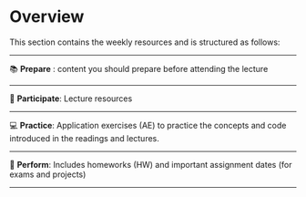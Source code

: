 # Overview

This section contains the weekly resources and is structured as follows:

---

📚 **Prepare**  : content you should prepare before attending the lecture 

---

📘 **Participate**: Lecture resources 

---

💻 **Practice**: Application exercises (AE) to practice the concepts and code introduced in the readings and lectures. 


---

💯  **Perform**: Includes homeworks (HW) and important assignment dates (for exams and projects)

---